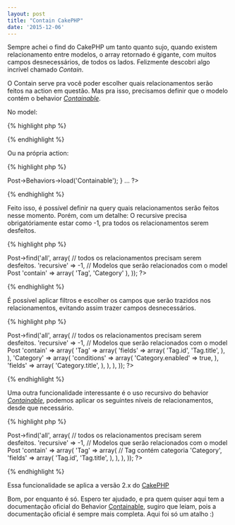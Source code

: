 ```yaml
---
layout: post
title: "Contain CakePHP"
date: '2015-12-06'
---
```


Sempre achei o find do CakePHP um tanto quanto sujo, quando existem relacionamento entre modelos, o array retornado é gigante, com muitos campos desnecessários, de todos os lados. Felizmente descobri algo incrível chamado *Contain*. 

O Contain serve pra você poder escolher quais relacionamentos serão feitos na action em questão. Mas pra isso, precisamos definir que o modelo contém o behavior *[Containable][containable]*.

No model:

{% highlight php %}
<?php 
class Post extends AppModel {
    public $actsAs = array('Containable');
    ...
}
?>
{% endhighlight %}

Ou na própria action:

{% highlight php %}
<?php 
...
public function index() {
	$this->Post->Behaviors->load('Containable');
}
...
?>
{% endhighlight %}


Feito isso, é possível definir na query quais relacionamentos serão feitos nesse momento. Porém, com um detalhe: O recursive precisa obrigatóriamente estar como -1, pra todos os relacionamentos serem desfeitos.

{% highlight php %}
<?php 
$this->Post->find('all', array(
	// todos os relacionamentos precisam serem desfeitos.
	'recursive' => -1,
	// Modelos que serão relacionados com o model Post
	'contain' => array(
		'Tag',
		'Category'
	),
));
?>
{% endhighlight %}

É possível aplicar filtros e escolher os campos que serão trazidos nos relacionamentos, evitando assim trazer campos desnecessários.

{% highlight php %}
<?php 
$this->Post->find('all', array(
	// todos os relacionamentos precisam serem desfeitos.
	'recursive' => -1,
	// Modelos que serão relacionados com o model Post
	'contain' => array(
		'Tag' => array(
			'fields' => array(
				'Tag.id',
				'Tag.title',
			),
		),
		'Category' => array(
			'conditions' => array(
				'Category.enabled' => true,
			),
			'fields' => array(
				'Category.title',
			),
		),
	),
));
?>
{% endhighlight %}

Uma outra funcionalidade interessante é o uso recursivo do behavior *[Containable][containable]*, podemos aplicar os seguintes níveis de relacionamentos, desde que necessário.

{% highlight php %}
<?php 
$this->Post->find('all', array(
	// todos os relacionamentos precisam serem desfeitos.
	'recursive' => -1,
	// Modelos que serão relacionados com o model Post
	'contain' => array(
		'Tag' => array(
			// Tag contém categoria
			'Category',
			'fields' => array(
				'Tag.id',
				'Tag.title',
			),
		),
	),
));
?>
{% endhighlight %}

Essa funcionalidade se aplica a versão 2.x do [CakePHP][CakePHP]

Bom, por enquanto é só. Espero ter ajudado, e pra quem quiser aqui tem a documentação oficial do Behavior [Containable][containable], sugiro que leiam, pois a documentação oficial é sempre mais completa. Aqui foi só um atalho :)

[containable]: http://book.cakephp.org/2.0/en/core-libraries/behaviors/containable.html
[CakePHP]: http://book.cakephp.org/2.0/en/index.html